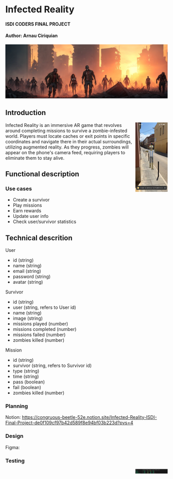 # Infected Reality
#### ISDI CODERS FINAL PROJECT
#### Author: Arnau Ciriquian
![](ReadMeCover.jpg)

## Introduction
<img src="zombieAR.jpeg" width="100" style="float: right;"/>
Infected Reality is an immersive AR game that revolves around completing missions to survive a zombie-infested world. Players must locate caches or exit points in specific coordinates and navigate there in their actual surroundings, utilizing augmented reality. As they progress, zombies will appear on the phone's camera feed, requiring players to eliminate them to stay alive.

## Functional description
### Use cases
- Create a survivor
- Play missions
- Earn rewards
- Update user info
- Check user/survivor statistics

## Technical descrition
User
- id (string)
- name (string)
- email (string)
- password (string)
- avatar (string) 

Survivor
- id (string)
- user (string, refers to User id)
- name (string)
- image (string)
- missions played (number)
- missions completed (number)
- missions failed (number)
- zombies killed (number)

Mission
- id (string)
- survivor (string, refers to Survivor id)
- type (string)
- time (string)
- pass (boolean)
- fail (boolean)
- zombies killed (number)

### Planning
Notion: https://congruous-beetle-52e.notion.site/Infected-Reality-ISDI-Final-Project-de0f109cf97b42d589f8e94bf03b223d?pvs=4

### Design
Figma: 

### Testing
<img src="test.jpeg" width="100" style="float: right;"/>